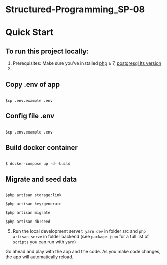 # Structured-Programming_SP-08

# Quick Start

## To run this project locally:
1. Prerequisites: Make sure you've installed [php] ≥ 7, [postgresql lts version]
2. 
## Copy .env of app
```

$cp .env.example .env

```

## Config file .env
```

$cp .env.example .env

```

## Build docker container
```

$ docker-compose up -d--build

```

## Migrate and seed data
```

$php artisan storage:link

$php artisan key:generate

$php artisan migrate

$php artisan db:seed

```
5. Run the local development server: `yarn dev` in folder src and `php artisan serve` in folder backend (see `package.json` for a
   full list of `scripts` you can run with `yarn`)

Go ahead and play with the app and the code. As you make code changes, the app will automatically reload.

[react]: https://reactjs.org/
[create-near-app]: https://github.com/near/create-near-app
[node.js]: https://nodejs.org/en/download/package-manager/
[jest]: https://jestjs.io/
[near accounts]: https://docs.near.org/docs/concepts/account
[near wallet]: https://wallet.testnet.near.org/
[near-cli]: https://github.com/near/near-cli
[gh-pages]: https://github.com/tschaub/gh-pages
[php]: https://www.php.net/downloads.php
[postgresql lts version]: https://www.postgresql.org/download/
[docker]: https://www.docker.com/
